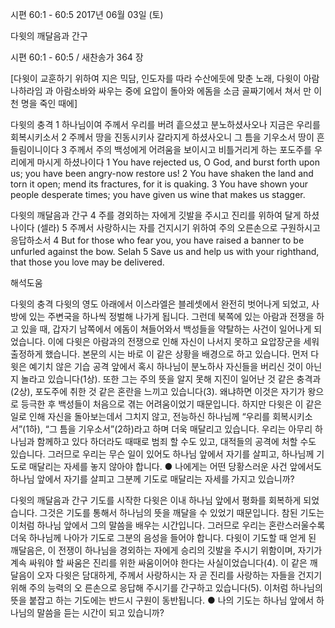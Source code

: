 시편 60:1 - 60:5 
2017년 06월 03일 (토)

다윗의 깨달음과 간구



시편 60:1 - 60:5 / 새찬송가 364 장


[다윗이 교훈하기 위하여 지은 믹담, 인도자를 따라 수산에둣에 맞춘 노래, 다윗이 아람 나하라임
과 아람소바와 싸우는 중에 요압이 돌아와 에돔을 소금 골짜기에서 쳐서 만 이천 명을 죽인 때에]

다윗의 충격
1 하나님이여 주께서 우리를 버려 흩으셨고 분노하셨사오나 지금은 우리를 회복시키소서 2 주께서 땅을 진동시키사 갈라지게 하셨사오니 그 틈을 기우소서 땅이 흔들림이니이다 3 주께서 주의 백성에게 어려움을 보이시고 비틀거리게 하는 포도주를 우리에게 마시게 하셨나이다
1 You have rejected us, O God, and burst forth upon us; you have been angry-now restore us! 2 You have shaken the land and torn it open; mend its fractures, for it is quaking. 3 You have shown your people desperate times; you have given us wine that makes us stagger.

다윗의 깨달음과 간구
4 주를 경외하는 자에게 깃발을 주시고 진리를 위하여 달게 하셨나이다 (셀라) 5 주께서 사랑하시는 자를 건지시기 위하여 주의 오른손으로 구원하시고 응답하소서
4 But for those who fear you, you have raised a banner to be unfurled against the bow. Selah 5 Save us and help us with your righthand, that those you love may be delivered.

해석도움





다윗의 충격
다윗의 영도 아래에서 이스라엘은 블레셋에서 완전히 벗어나게 되었고, 사방에 있는 주변국을 하나씩 정벌해 나가게 됩니다. 그런데 북쪽에 있는 아람과 전쟁을 하고 있을 때, 갑자기 남쪽에서 에돔이 쳐들어와서 백성들을 약탈하는 사건이 일어나게 되었습니다. 이에 다윗은 아람과의 전쟁으로 인해 자신이 나서지 못하고 요압장군을 세워 출정하게 했습니다. 본문의 시는 바로 이 같은 상황을 배경으로 하고 있습니다. 먼저 다윗은 예기치 않은 기습 공격 앞에서 혹시 하나님이 분노하사 자신들을 버리신 것이 아닌지 놀라고 있습니다(1상). 또한 그는 주의 뜻을 알지 못해 지진이 일어난 것 같은 충격과(2상), 포도주에 취한 것 같은 혼란을 느끼고 있습니다(3). 왜냐하면 이것은 자기가 왕으로 등극한 후 백성들이 처음으로 겪는 어려움이었기 때문입니다. 하지만 다윗은 이 같은 일로 인해 자신을 돌아보는데서 그치지 않고, 전능하신 하나님께 “우리를 회복시키소서”(1하), “그 틈을 기우소서”(2하)라고 하며 더욱 매달리고 있습니다. 우리는 아무리 하나님과 함께하고 있다 하더라도 때때로 범죄 할 수도 있고, 대적들의 공격에 처할 수도 있습니다. 그러므로 우리는 무슨 일이 있어도 하나님 앞에서 자기를 살피고, 하나님께 기도로 매달리는 자세를 놓지 않아야 합니다.
● 나에게는 어떤 당황스러운 사건 앞에서도 하나님 앞에서 자기를 살피고 그분께 기도로 매달리는 자세를 가지고 있습니까?

다윗의 깨달음과 간구
기도를 시작한 다윗은 이내 하나님 앞에서 평화를 회복하게 되었습니다. 그것은 기도를 통해서 하나님의 뜻을 깨달을 수 있었기 때문입니다. 참된 기도는 이처럼 하나님 앞에서 그의 말씀을 배우는 시간입니다. 그러므로 우리는 혼란스러울수록 더욱 하나님께 나아가 기도로 그분의 음성을 들어야 합니다. 다윗이 기도할 때 얻게 된 깨달음은, 이 전쟁이 하나님을 경외하는 자에게 승리의 깃발을 주시기 위함이며, 자기가 계속 싸워야 할 싸움은 진리를 위한 싸움이어야 한다는 사실이었습니다(4). 이 같은 깨달음이 오자 다윗은 담대하게, 주께서 사랑하시는 자 곧 진리를 사랑하는 자들을 건지기 위해 주의 능력의 오
른손으로 응답해 주시기를 간구하고 있습니다(5). 이처럼 하나님의 뜻을 붙잡고 하는 기도에는 반드시 구원이 동반됩니다.
● 나의 기도는 하나님 앞에서 하나님의 말씀을 듣는 시간이 되고 있습니까?